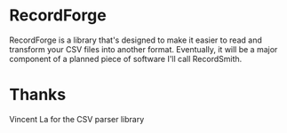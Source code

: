 # RecordForge
RecordForge is a library that's designed to make it easier to read and transform your CSV files into another format. Eventually, it will be a major component of a planned piece of software I'll call
RecordSmith.

# Thanks
Vincent La for the CSV parser library
